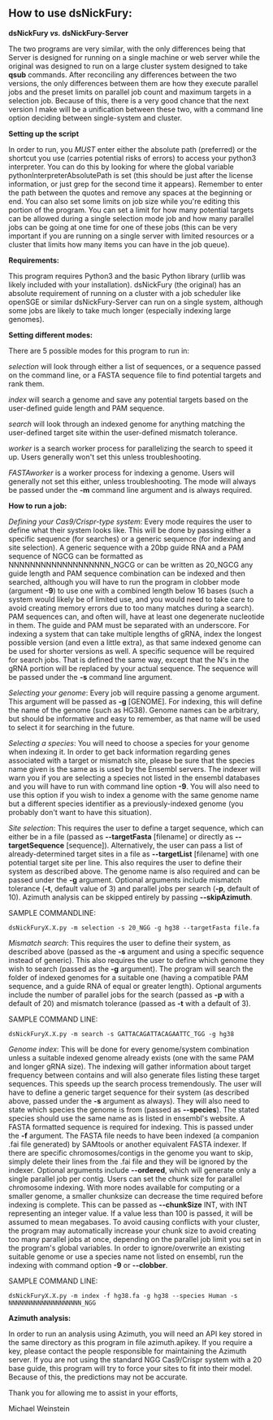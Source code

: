 

**How to use dsNickFury:**
------------------------


**dsNickFury *vs.* dsNickFury-Server**

The two programs are very similar, with the only differences being that Server is designed for running on a single machine or web server while the original was designed to run on a large cluster system designed to take **qsub** commands.  After reconciling any differences between the two versions,  the only differences between them are how they execute parallel jobs and the preset limits on parallel job count and maximum targets in a selection job.  Because of this,  there is a very good chance that the next version I make will be a unification between these two, with a command line option deciding between single-system and cluster.


**Setting up the script**

In order to run, you *MUST* enter either the absolute path (preferred) or the shortcut you use (carries potential risks of errors) to access your python3 interpreter.  You can do this by looking for where the global variable pythonInterpreterAbsolutePath is set (this should be just after the license information, or just grep for the second time it appears).  Remember to enter the path between the quotes and remove any spaces at the beginning or end.
You can also set some limits on job size while you're editing this portion of the program.  You can set a limit for how many potential targets can be allowed during a single selection mode job and how many parallel jobs can be going at one time for one of these jobs (this can be very important if you are running on a single server with limited resources or a cluster that limits how many items you can have in the job queue).

**Requirements:**

This program requires Python3 and the basic Python library (urllib was likely included with your installation).
dsNickFury (the original) has an absolute requirement of running on a cluster with a job scheduler like openSGE or similar dsNickFury-Server can run on a single system, although some jobs are likely to take much longer (especially indexing large genomes).

**Setting different modes:**

There are 5 possible modes for this program to run in:

*selection* will look through either a list of sequences, or a sequence passed on the command line, or a FASTA sequence file to find potential targets and rank them.

*index* will search a genome and save any potential targets based on the user-defined guide length and PAM sequence.

*search* will look through an indexed genome for anything matching the user-defined target site within the user-defined mismatch tolerance.

*worker* is a search worker process for parallelizing the search to speed it up.  Users generally won't set this unless troubleshooting.

*FASTAworker* is a worker process for indexing a genome.  Users will generally not set this either, unless troubleshooting.
The mode will always be passed under the **-m** command line argument and is always required.

**How to run a job:**

*Defining your Cas9/Crispr-type system*: Every mode requires the user to define what their system looks like.  This will be done by passing either a specific sequence (for searches) or a generic sequence (for indexing and site selection).  A generic sequence with a 20bp guide RNA and a PAM sequence of NGCG can be formatted as NNNNNNNNNNNNNNNNNNN_NGCG or can be written as 20_NGCG  any guide length and PAM sequence combination can be indexed and then searched, although you will have to run the program in clobber mode (argument **-9**) to use one with a combined length below 16 bases (such a system would likely be of limited use, and you would need to take care to avoid creating memory errors due to too many matches during a search).  PAM sequences can, and often will, have at least one degenerate nucleotide in them.  The guide and PAM must be separated with an underscore.  For indexing a system that can take multiple lengths of gRNA, index the longest possible version (and even a little extra), as that same indexed genome can be used for shorter versions as well.  A
specific sequence will be required for search jobs.  That is defined the same way, except that the N's in the gRNA portion will be replaced by your actual sequence.  The sequence will be passed under the **-s** command line argument.

*Selecting your genome*: Every job will require passing a genome argument.  This argument will be passed as **-g** [GENOME].  For indexing, this will define the name of the genome (such as HG38).  Genome names can be arbitrary, but should be informative and easy to remember, as that name will be used to select it for searching in the future.

*Selecting a species*: You will need to choose a species for your genome when indexing it.  In order to get back information regarding genes associated with a target or mismatch site, please be sure that the species name given is the same as is used by the Ensembl servers.  The indexer will warn you if you are selecting a species not listed in the ensembl databases and you will have to run with command line option **-9**.  You will also need to use this option if you wish to index a genome with the same genome name but a different species identifier as a previously-indexed genome (you probably don't want to have this situation).

*Site selection*: This requires the user to define a target sequence, which can either be in a file (passed as **--targetFasta** [filename] or directly as **--targetSequence** [sequence]).  Alternatively, the user can pass a list of already-determined target sites in a file as **--targetList** [filename] with one potential target site per line.  This also requires the user to define their system as described above.  The genome name is also required and can be passed under the **-g** argument.  Optional arguments include mismatch tolerance (**-t**, default value of 3) and parallel jobs per search (**-p**, default of 10).
Azimuth analysis can be skipped entirely by passing **--skipAzimuth**.

SAMPLE COMMANDLINE:

    dsNickFuryX.X.py -m selection -s 20_NGG -g hg38 --targetFasta file.fa

*Mismatch search*: This requires the user to define their system, as described above (passed as the **-s** argument and using a specific sequence instead of generic).  This also requires the user to define which genome they wish to search (passed as the **-g** argument).  The program will search the folder of indexed genomes for a suitable one (having a compatible PAM sequence, and a guide RNA of equal or greater length).  Optional arguments include the number of parallel jobs for the search (passed as **-p** with a default of 20) and mismatch tolerance (passed as **-t** with a default of 3).

SAMPLE COMMAND LINE:

    dsNickFuryX.X.py -m search -s GATTACAGATTACAGAATTC_TGG -g hg38

*Genome index*: This will be done for every genome/system combination unless a suitable indexed genome already exists (one with the same PAM and longer gRNA size). The indexing will gather information about target frequency between contains and will also generate files listing these target sequences.  This speeds up the search process tremendously.  The user will have to define a generic target sequence for their system (as described above, passed under the **-s** argument as always).  They will also need to state which species the genome is from (passed as **--species**).  The stated species should use the same name as is listed in ensembl's website.  A FASTA formatted sequence is required for indexing.  This is passed under the **-f** argument.  The FASTA file needs to have been indexed (a companion .fai file generated) by SAMtools or another equivalent FASTA indexer.  If there are specific chromosomes/contigs in the genome you want to skip, simply delete their lines from the .fai file and they will be ignored by the indexer.  Optional arguments include **--ordered**, which will generate only a single parallel job per contig.  Users can set the chunk size for parallel chromosome indexing.  With more nodes available for computing or a smaller genome, a smaller chunksize can decrease the time required before indexing is complete.  This can be passed as **--chunkSize** INT, with INT representing an integer value.  If a value less than 100 is passed, it will be assumed to mean megabases.  To avoid causing conflicts with your cluster, the program may automatically increase your chunk size to avoid creating too many parallel jobs at once, depending on the parallel job limit you set in the program's global variables.  In order to ignore/overwrite an existing suitable genome or use a species name not listed on ensembl, run the indexing with command option **-9** or **--clobber**.

SAMPLE COMMAND LINE:

    dsNickFuryX.X.py -m index -f hg38.fa -g hg38 --species Human -s NNNNNNNNNNNNNNNNNNNN_NGG
    
**Azimuth analysis:**

In order to run an analysis using Azimuth, you will need an API key stored in the same directory as this program in file azimuth.apikey.  If you require a key, please contact the people responsible for maintaining the Azimuth server.  If you are not using the standard NGG Cas9/Crispr system with a 20 base guide, this program will try to force your sites to fit into their model.  Because of this, the predictions may not be accurate.

Thank you for allowing me to assist in your efforts,

Michael Weinstein
